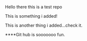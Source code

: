 Hello there this is a test repo

This is something i added!

This is another thing i added...check it.


****Git hub is sooooooo fun. 